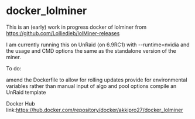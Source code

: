# docker_lolminer
This is an (early) work in progress docker of lolminer from https://github.com/Lolliedieb/lolMiner-releases

I am currently running this on UnRaid (on 6.9RC1) with --runtime=nvidia and the usage and CMD options the same as the standalone version of the miner.

To do:

amend the Dockerfile to allow for rolling updates
provide for environmental variables rather than manual input of algo and pool options
compile an UnRaid template

Docker Hub link:https://hub.docker.com/repository/docker/akkipro27/docker_lolminer
